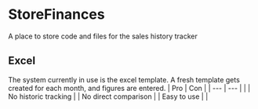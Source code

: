 # StoreFinances
A place to store code and files for the sales history tracker

## Excel
The system currently in use is the excel template.
A fresh template gets created for each month, and figures are entered.
| Pro | Con |
| --- | --- |
| | No historic tracking |
| No direct comparison |
| Easy to use | |

